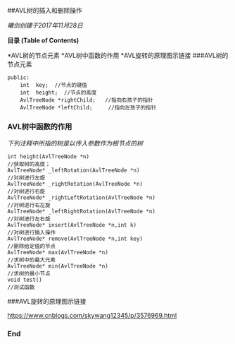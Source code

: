 ##AVL树的插入和删除操作

*曦剑创建于2017年11月28日*

**目录 (Table of Contents)**

*AVL树的节点元素
*AVL树中函数的作用
*AVL旋转的原理图示链接
###AVL树的节点元素

    public:
        int  key;  //节点的键值
        int  height;  //节点的高度
        AvlTreeNode *rightChild;   //指向右孩子的指针
        AvlTreeNode *leftChild;     //指向左孩子的指针
### AVL树中函数的作用

*下列注释中所指的树是以传入参数作为根节点的树*

    int height(AvlTreeNode *n)
    //获取树的高度；
    AvlTreeNode* _leftRotation(AvlTreeNode *n)
    //对树进行左旋
    AvlTreeNode* _rightRotation(AvlTreeNode *n)
    //对树进行右旋
    AvlTreeNode* _rightLeftRotation(AvlTreeNode *n)
    //对树进行右左旋
    AvlTreeNode* _leftRightRotation(AvlTreeNode *n)
    //对树进行左右旋
    AvlTreeNode* insert(AvlTreeNode *n,int k)
    //对树进行插入操作
    AvlTreeNode* remove(AvlTreeNode *n,int key)
    //删除给定值的节点
    AvlTreeNode* max(AvlTreeNode *n)
    //求树中的最大元素
    AvlTreeNode* min(AvlTreeNode *n)
    //求树的最小节点
    void test()
    //测试函数
	

###AVL旋转的原理图示链接

https://www.cnblogs.com/skywang12345/p/3576969.html

### End